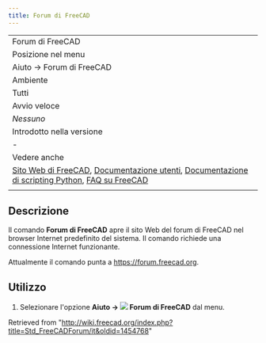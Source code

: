 ```yaml
---
title: Forum di FreeCAD
---
```

|  |
| --- |
| Forum di FreeCAD |
| Posizione nel menu |
| Aiuto → Forum di FreeCAD |
| Ambiente |
| Tutti |
| Avvio veloce |
| *Nessuno* |
| Introdotto nella versione |
| - |
| Vedere anche |
| [Sito Web di FreeCAD](/Std_FreeCADWebsite/it "Std FreeCADWebsite/it"), [Documentazione utenti](/Std_FreeCADUserHub/it "Std FreeCADUserHub/it"), [Documentazione di scripting Python](/Std_FreeCADPowerUserHub/it "Std FreeCADPowerUserHub/it"), [FAQ su FreeCAD](/Std_FreeCADFAQ/it "Std FreeCADFAQ/it") |
|  |

## Descrizione

Il comando **Forum di FreeCAD** apre il sito Web del forum di FreeCAD nel browser Internet predefinito del sistema. Il comando richiede una connessione Internet funzionante.

Attualmente il comando punta a <https://forum.freecad.org>.

## Utilizzo

1. Selezionare l'opzione **Aiuto → ![](/images/Std_FreeCADForum.svg) Forum di FreeCAD** dal menu.

Retrieved from "<http://wiki.freecad.org/index.php?title=Std_FreeCADForum/it&oldid=1454768>"